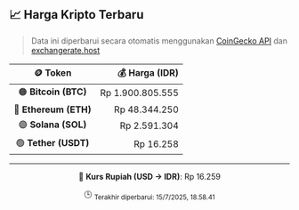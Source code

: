 

<!-- HARGA_KRIPTO -->
## 📈 Harga Kripto Terbaru

> Data ini diperbarui secara otomatis menggunakan [CoinGecko API](https://www.coingecko.com/) dan [exchangerate.host](https://exchangerate.host/)

<div align="center">

| 🪙 Token | 💰 Harga (IDR) |
|:------:|---------------:|
| 🟠 **Bitcoin (BTC)**   | Rp 1.900.805.555 |
| 🔵 **Ethereum (ETH)**  | Rp 48.344.250 |
| 🟣 **Solana (SOL)**    | Rp 2.591.304 |
| 🟢 **Tether (USDT)**   | Rp 16.258 |

---

💱 **Kurs Rupiah (USD → IDR)**: Rp 16.259

🕒 <sub>Terakhir diperbarui: 15/7/2025, 18.58.41</sub>

</div>
<!-- /HARGA_KRIPTO -->
